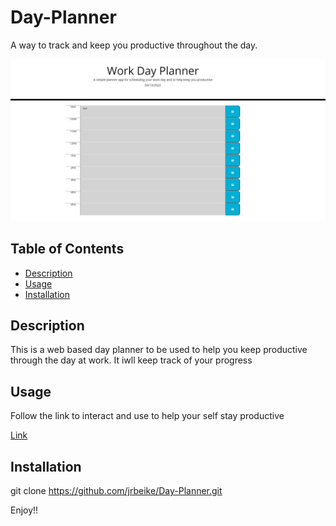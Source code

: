 # Day-Planner
A way to track and keep you productive throughout the day. 


![](assets/images/Screenshot%202022-03-13%20192146.png)

## Table of Contents
  - [Description](#description)
  - [Usage](#usage)
  - [Installation](#installation)

## Description
This is a web based day planner to be used to help you 
keep productive through the day at work. It iwll keep track of your progress 

## Usage
Follow the link to interact and use to help your self stay productive

[Link](https://jrbeike.github.io/Day-Planner/)

## Installation
git clone https://github.com/jrbeike/Day-Planner.git


Enjoy!! 